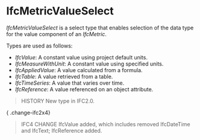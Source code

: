 # IfcMetricValueSelect

_IfcMetricValueSelect_ is a select type that enables selection of the data type for the value component of an _IfcMetric_.
<!-- end of short definition -->


Types are used as follows:

* _IfcValue_: A constant value using project default units.
* _IfcMeasureWithUnit_: A constant value using specified units.
* _IfcAppliedValue_: A value calculated from a formula.
* _IfcTable_: A value retrieved from a table.
* _IfcTimeSeries_: A value that varies over time.
* _IfcReference_: A value referenced on an object attribute.

> HISTORY New type in IFC2.0.

{ .change-ifc2x4}
> IFC4 CHANGE IfcValue added, which includes removed IfcDateTime and IfcText; IfcReference added.
